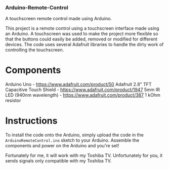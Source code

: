 ### Arduino-Remote-Control ###
A touchscreen remote control made using Arduino.

This project is a remote control using a touchscreen interface made using an Arduino. A touchscreen was used to make the project more flexible so that the buttons could easily be added, removed or modified for different devices. The code uses several Adafruit libraries to handle the dirty work of controlling the touchscreen.

# Components #
Arduino Uno - https://www.adafruit.com/product/50
Adafruit 2.8" TFT Capacitive Touch Shield - https://www.adafruit.com/product/1947
5mm IR LED (940nm wavelength) - https://www.adafruit.com/product/387
1 kOhm resistor

# Instructions #
To install the code onto the Arduino, simply upload the code in the `ArduinoRemoteControl.ino` sketch to your Arduino. Assemble the components and power on the Arduino and you're set!  
  
Fortunately for me, it will work with my Toshiba TV. Unfortunately for you, it sends signals only compatible with my Toshiba TV.
